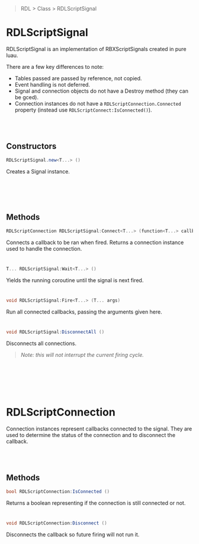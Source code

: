 > RDL > Class > RDLScriptSignal

# RDLScriptSignal

RDLScriptSignal is an implementation of RBXScriptSignals created in pure luau.

There are a few key differences to note:
- Tables passed are passed by reference, not copied.
- Event handling is not deferred.
- Signal and connection objects do not have a Destroy method (they can be gced).
- Connection instances do not have a `RDLScriptConnection.Connected` property (instead use `RDLScriptConnect:IsConnected()`).

<br/><br/>
## Constructors

```c#
RDLScriptSignal.new<T...> ()
```
Creates a Signal instance.
#

<br/><br/>
## Methods

```c#
RDLScriptConnection RDLScriptSignal:Connect<T...> (function<T...> callback)
```
Connects a callback to be ran when fired.
Returns a connection instance used to handle the connection.
#

```c#
T... RDLScriptSignal:Wait<T...> ()
```
Yields the running coroutine until the signal is next fired.
#

```c#
void RDLScriptSignal:Fire<T...> (T... args)
```
Run all connected callbacks, passing the arguments given here.
#

```c#
void RDLScriptSignal:DisconnectAll ()
```
Disconnects all connections.
> *Note: this will not interrupt the current firing cycle.*
#

<br/><br/><br/>
# RDLScriptConnection

Connection instances represent callbacks connected to the signal.
They are used to determine the status of the connection and to disconnect the callback.

<br/><br/>
## Methods

```c#
bool RDLScriptConnection:IsConnected ()
```
Returns a boolean representing if the connection is still connected or not.
#

```c#
void RDLScriptConnection:Disconnect ()
```
Disconnects the callback so future firing will not run it.
#